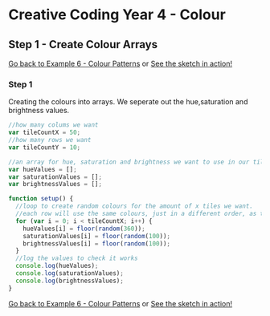 # Creative Coding Year 4 - Colour
## Step 1 - Create Colour Arrays

[Go back to Example 6 - Colour Patterns](../) or [See the sketch in action!](sketch.html)

### Step 1

Creating the colours into arrays. We seperate out the hue,saturation and brightness values.

```javascript
//how many colums we want
var tileCountX = 50;
//how many rows we want
var tileCountY = 10;

//an array for hue, saturation and brightness we want to use in our tiles
var hueValues = [];
var saturationValues = [];
var brightnessValues = [];

function setup() {
  //loop to create random colours for the amount of x tiles we want.
  //each row will use the same colours, just in a different order, as the last row
  for (var i = 0; i < tileCountX; i++) {
    hueValues[i] = floor(random(360));
    saturationValues[i] = floor(random(100));
    brightnessValues[i] = floor(random(100));
  }
  //log the values to check it works
  console.log(hueValues);
  console.log(saturationValues);
  console.log(brightnessValues);
}

```

[Go back to Example 6 - Colour Patterns](../) or [See the sketch in action!](sketch.html)
